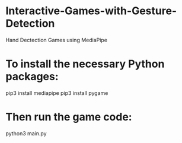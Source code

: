 # Interactive-Games-with-Gesture-Detection
Hand Dectection Games using MediaPipe

# To install the necessary Python packages:
pip3 install mediapipe
pip3 install pygame

# Then run the game code:
python3 main.py

